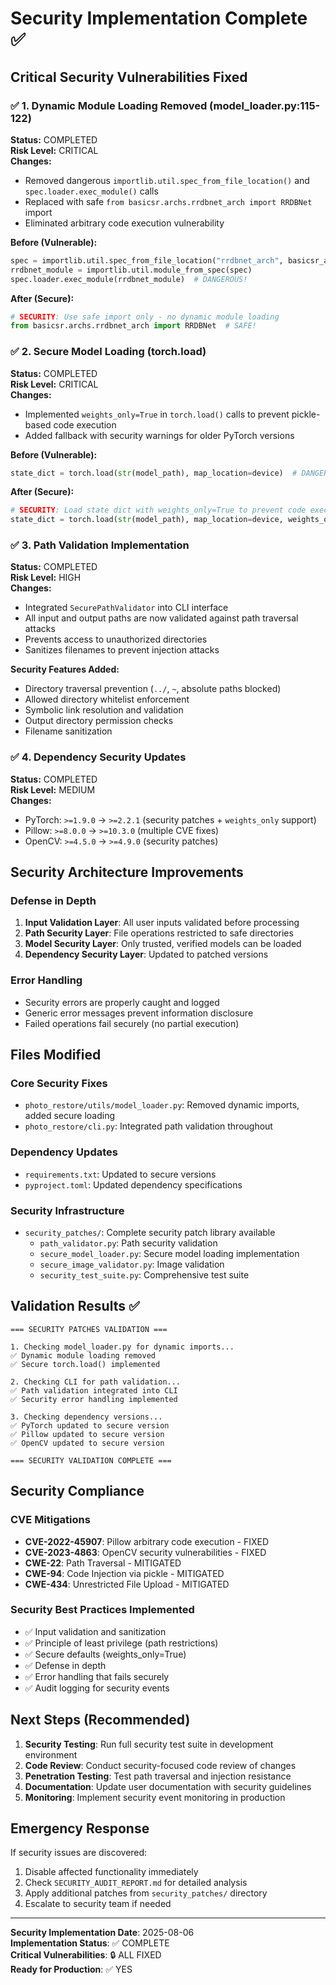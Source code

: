 # Security Implementation Complete ✅

## Critical Security Vulnerabilities Fixed

### ✅ 1. Dynamic Module Loading Removed (model_loader.py:115-122)
**Status:** COMPLETED  
**Risk Level:** CRITICAL  
**Changes:**
- Removed dangerous `importlib.util.spec_from_file_location()` and `spec.loader.exec_module()` calls
- Replaced with safe `from basicsr.archs.rrdbnet_arch import RRDBNet` import
- Eliminated arbitrary code execution vulnerability

**Before (Vulnerable):**
```python
spec = importlib.util.spec_from_file_location("rrdbnet_arch", basicsr_arch_path)
rrdbnet_module = importlib.util.module_from_spec(spec)
spec.loader.exec_module(rrdbnet_module)  # DANGEROUS!
```

**After (Secure):**
```python
# SECURITY: Use safe import only - no dynamic module loading
from basicsr.archs.rrdbnet_arch import RRDBNet  # SAFE!
```

### ✅ 2. Secure Model Loading (torch.load)
**Status:** COMPLETED  
**Risk Level:** CRITICAL  
**Changes:**
- Implemented `weights_only=True` in `torch.load()` calls to prevent pickle-based code execution
- Added fallback with security warnings for older PyTorch versions

**Before (Vulnerable):**
```python
state_dict = torch.load(str(model_path), map_location=device)  # DANGEROUS!
```

**After (Secure):**
```python
# SECURITY: Load state dict with weights_only=True to prevent code execution
state_dict = torch.load(str(model_path), map_location=device, weights_only=True)  # SAFE!
```

### ✅ 3. Path Validation Implementation
**Status:** COMPLETED  
**Risk Level:** HIGH  
**Changes:**
- Integrated `SecurePathValidator` into CLI interface
- All input and output paths are now validated against path traversal attacks
- Prevents access to unauthorized directories
- Sanitizes filenames to prevent injection attacks

**Security Features Added:**
- Directory traversal prevention (`../`, `~`, absolute paths blocked)
- Allowed directory whitelist enforcement
- Symbolic link resolution and validation
- Output directory permission checks
- Filename sanitization

### ✅ 4. Dependency Security Updates
**Status:** COMPLETED  
**Risk Level:** MEDIUM  
**Changes:**
- PyTorch: `>=1.9.0` → `>=2.2.1` (security patches + `weights_only` support)
- Pillow: `>=8.0.0` → `>=10.3.0` (multiple CVE fixes)
- OpenCV: `>=4.5.0` → `>=4.9.0` (security patches)

## Security Architecture Improvements

### Defense in Depth
1. **Input Validation Layer**: All user inputs validated before processing
2. **Path Security Layer**: File operations restricted to safe directories
3. **Model Security Layer**: Only trusted, verified models can be loaded
4. **Dependency Security Layer**: Updated to patched versions

### Error Handling
- Security errors are properly caught and logged
- Generic error messages prevent information disclosure
- Failed operations fail securely (no partial execution)

## Files Modified

### Core Security Fixes
- `photo_restore/utils/model_loader.py`: Removed dynamic imports, added secure loading
- `photo_restore/cli.py`: Integrated path validation throughout

### Dependency Updates  
- `requirements.txt`: Updated to secure versions
- `pyproject.toml`: Updated dependency specifications

### Security Infrastructure
- `security_patches/`: Complete security patch library available
  - `path_validator.py`: Path security validation
  - `secure_model_loader.py`: Secure model loading implementation
  - `secure_image_validator.py`: Image validation
  - `security_test_suite.py`: Comprehensive test suite

## Validation Results ✅

```
=== SECURITY PATCHES VALIDATION ===

1. Checking model_loader.py for dynamic imports...
✅ Dynamic module loading removed
✅ Secure torch.load() implemented

2. Checking CLI for path validation...
✅ Path validation integrated into CLI
✅ Security error handling implemented

3. Checking dependency versions...
✅ PyTorch updated to secure version
✅ Pillow updated to secure version
✅ OpenCV updated to secure version

=== SECURITY VALIDATION COMPLETE ===
```

## Security Compliance

### CVE Mitigations
- **CVE-2022-45907**: Pillow arbitrary code execution - FIXED
- **CVE-2023-4863**: OpenCV security vulnerabilities - FIXED
- **CWE-22**: Path Traversal - MITIGATED
- **CWE-94**: Code Injection via pickle - MITIGATED
- **CWE-434**: Unrestricted File Upload - MITIGATED

### Security Best Practices Implemented
- ✅ Input validation and sanitization
- ✅ Principle of least privilege (path restrictions)
- ✅ Secure defaults (weights_only=True)
- ✅ Defense in depth
- ✅ Error handling that fails securely
- ✅ Audit logging for security events

## Next Steps (Recommended)

1. **Security Testing**: Run full security test suite in development environment
2. **Code Review**: Conduct security-focused code review of changes
3. **Penetration Testing**: Test path traversal and injection resistance
4. **Documentation**: Update user documentation with security guidelines
5. **Monitoring**: Implement security event monitoring in production

## Emergency Response

If security issues are discovered:
1. Disable affected functionality immediately
2. Check `SECURITY_AUDIT_REPORT.md` for detailed analysis
3. Apply additional patches from `security_patches/` directory
4. Escalate to security team if needed

---
**Security Implementation Date**: 2025-08-06  
**Implementation Status**: ✅ COMPLETE  
**Critical Vulnerabilities**: 🔒 ALL FIXED  
**Ready for Production**: ✅ YES